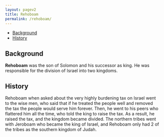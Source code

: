 ```yaml
---
layout: pagev2
title: Rehoboam
permalink: /rehoboam/
---
```

- [Background](#background)
- [History](#history)

## Background

**Rehoboam** was the son of Solomon and his successor as king. He was responsible for the division of Israel into two kingdoms.

## History

Rehoboam when asked about the very highly burdening tax on Israel went to the wise men, who said that if he treated the people well and removed the tax the people would serve him forever. Then, he went to his peers who flattered him all the time, who told the king to raise the tax. As a result, he raised the tax, and the kingdom became divided. The northern tribes went with Jeroboam who became the king of Israel, and Rehoboam only had 2 of the tribes as the southern kingdom of Judah. 